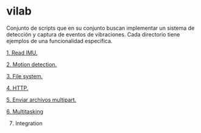 # vilab
Conjunto de scripts que en su conjunto buscan implementar un sistema de detección y captura de eventos de vibraciones. Cada directorio tiene ejemplos de una funcionalidad específica.

[1. Read IMU.](/Read%20IMU/)

[2. Motion detection.](/Motion%20detection/)

[3. File system.](/Filesystem/)

[4. HTTP.](/HTTP/)

[5. Enviar archivos multipart.](/Multipart/)

[6. Multitasking](/Multitasking/)

7. Integration 
 
